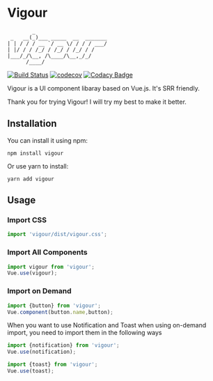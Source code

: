 # Vigour

```
        _                       
 _   __(_)___ _____  __  _______
| | / / / __ `/ __ \/ / / / ___/
| |/ / / /_/ / /_/ / /_/ / /    
|___/_/\__, /\____/\__,_/_/     
      /____/                    
```

[![Build Status](https://www.travis-ci.org/mokunshao/vigour.svg?branch=master)](https://www.travis-ci.org/mokunshao/vigour)
[![codecov](https://codecov.io/gh/mokunshao/vigour/branch/master/graph/badge.svg)](https://codecov.io/gh/mokunshao/vigour)
[![Codacy Badge](https://api.codacy.com/project/badge/Grade/78e34ea31e8f44d9b0909ff68e0750e6)](https://www.codacy.com/manual/mokunshao/vigour?utm_source=github.com&amp;utm_medium=referral&amp;utm_content=mokunshao/vigour&amp;utm_campaign=Badge_Grade)

Vigour is a UI component libaray based on Vue.js. It's SRR friendly.

Thank you for trying Vigour! I will try my best to make it better.

## Installation

You can install it using npm:

```
npm install vigour
```

Or use yarn to install:

```
yarn add vigour
```

## Usage

### Import CSS

```javascript
import 'vigour/dist/vigour.css';
```

### Import All Components

```javascript
import vigour from 'vigour';
Vue.use(vigour);
```

### Import on Demand

```javascript
import {button} from 'vigour';
Vue.component(button.name,button);
```

When you want to use Notification and Toast when using on-demand import, you need to import them in the following ways

```javascript
import {notification} from 'vigour';
Vue.use(notification);
```

```javascript
import {toast} from 'vigour';
Vue.use(toast);
```
